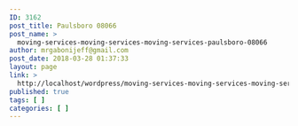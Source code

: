 ```yaml
---
ID: 3162
post_title: Paulsboro 08066
post_name: >
  moving-services-moving-services-moving-services-paulsboro-08066
author: mrgabonijeff@gmail.com
post_date: 2018-03-28 01:37:33
layout: page
link: >
  http://localhost/wordpress/moving-services-moving-services-moving-services-paulsboro-08066/
published: true
tags: [ ]
categories: [ ]
---
```

